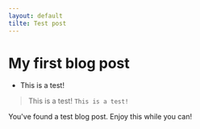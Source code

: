 ```yaml
---
layout: default
tilte: Test post
---
```


# My first blog post
- This is a test!
> This is a test!
`This is a test!`

You've found a test blog post. Enjoy this while you can!
